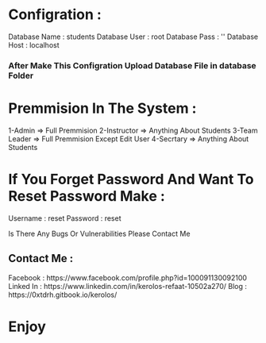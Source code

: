 <h1>Configration :</h1>
        Database Name : students
        Database User : root
        Database Pass : ''
        Database Host : localhost
 
<h3>After Make This Configration Upload Database File in database Folder</h3>

<h1>Premmision In The System :</h1>
    1-Admin => Full Premmision
    2-Instructor => Anything About Students
    3-Team Leader => Full Premmision Except Edit User
    4-Secrtary => Anything About Students

<h1>If You Forget Password And Want To Reset Password Make :</h1>
        Username : reset
        Password : reset



Is There Any Bugs Or Vulnerabilities Please Contact Me

<h2>Contact Me :</h2>
        Facebook : https://www.facebook.com/profile.php?id=100091130092100
        Linked In : https://www.linkedin.com/in/kerolos-refaat-10502a270/
        Blog : https://0xtdrh.gitbook.io/kerolos/

<h1>Enjoy</h1>
